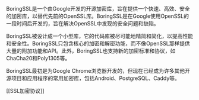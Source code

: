 
BoringSSL是一个由Google开发的开源加密库，旨在提供一个快速、高效、安全的加密库，以替代先前的OpenSSL库。BoringSSL是在Google使用OpenSSL的一段时间后开发的，旨在解决OpenSSL中发现的安全问题和缺陷。

BoringSSL被设计成一个小型库，它的代码库被尽可能地精简和简化，以提高性能和安全性。BoringSSL只包含核心的加密和解密功能，而不像OpenSSL那样提供大量的附加功能和API。此外，BoringSSL也支持新的加密标准和协议，如ChaCha20和Poly1305等。

BoringSSL最初是为Google Chrome浏览器开发的，但现在已经成为许多其他开源项目和应用程序的常用加密库，包括Android、PostgreSQL、Caddy等。

[[SSL加密协议]]